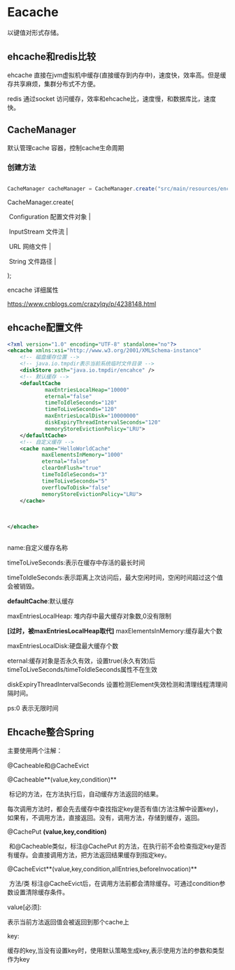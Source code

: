 # Eacache

以键值对形式存储。





## ehcache和redis比较

ehcache 直接在jvm虚拟机中缓存(直接缓存到内存中)，速度快，效率高。但是缓存共享麻烦，集群分布式不方便。

redis 通过socket 访问缓存，效率和ehcache比，速度慢，和数据库比，速度快。

## CacheManager 

默认管理cache 容器，控制cache生命周期

### 创建方法

```java

CacheManager cacheManager = CacheManager.create("src/main/resources/encache.xml");

```

CacheManager.create(

​	Configuration	配置文件对象 |

​	InputStream	文件流		 |

​	URL				网络文件	 |

​	String			文件路径	 |

);

encache 详细属性

https://www.cnblogs.com/crazylqy/p/4238148.html

## ehcache配置文件

```xml
<?xml version="1.0" encoding="UTF-8" standalone="no"?>
<ehcache xmlns:xsi="http://www.w3.org/2001/XMLSchema-instance"         xsi:noNamespaceSchemaLocation="https://www.ehcache.org/ehcache.xsd">
    <!-- 磁盘缓存位置 -->
    <!-- java.io.tmpdir表示当前系统临时文件目录 -->
    <diskStore path="java.io.tmpdir/encahce" />
    <!-- 默认缓存 -->
    <defaultCache
            maxEntriesLocalHeap="10000"
            eternal="false"
            timeToIdleSeconds="120"
            timeToLiveSeconds="120"
            maxEntriesLocalDisk="10000000"
            diskExpiryThreadIntervalSeconds="120"
            memoryStoreEvictionPolicy="LRU">
    </defaultCache>
    <!-- 自定义缓存 -->
    <cache name="HelloWorldCache"
           maxElementsInMemory="1000"
           eternal="false"
           clearOnFlush="true"
           timeToIdleSeconds="3"
           timeToLiveSeconds="5"
           overflowToDisk="false"
           memoryStoreEvictionPolicy="LRU">
    </cache>
    
    
    
</ehcache>
    
```

name:自定义缓存名称

timeToLiveSeconds:表示在缓存中存活的最长时间

timeToIdleSeconds:表示距离上次访问后，最大空闲时间，空闲时间超过这个值会被销毁。



**defaultCache**:默认缓存

maxEntriesLocalHeap: 堆内存中最大缓存对象数,0没有限制

**[过时，被maxEntriesLocalHeap取代]** maxElementsInMemory:缓存最大个数

maxEntriesLocalDisk:硬盘最大缓存个数

eternal:缓存对象是否永久有效，设置true(永久有效)后timeToLiveSeconds/timeToIdleSeconds属性不在生效

diskExpiryThreadIntervalSeconds 设置检测Element失效检测和清理线程清理间隔时间。





ps:0 表示无限时间



## Ehcache整合Spring

主要使用两个注解：

@Cacheable和@CacheEvict

@Cacheable**(value,key,condition)**

​	标记的方法，在方法执行后，自动缓存方法返回的结果。

​	每次调用方法时，都会先去缓存中查找指定key是否有值(方法注解中设置key)，如果有，不调用方法，直接返回。没有，调用方法，存储到缓存，返回。

@CachePut **(value,key,condition)**

​	和@Cacheable类似，标注@CachePut 的方法，在执行前不会检查指定key是否有缓存。会直接调用方法，把方法返回结果缓存到指定key。

@CacheEvict**(value,key,condition,allEntries,beforeInvocation)**

​	方法/类 标注@CacheEvict后，在调用方法前都会清除缓存。可通过condition参数设置清除缓存条件。

value[必须]:

表示当前方法返回值会被返回到那个cache上

key:

缓存的key,当没有设置key时，使用默认策略生成key,表示使用方法的参数和类型作为key

